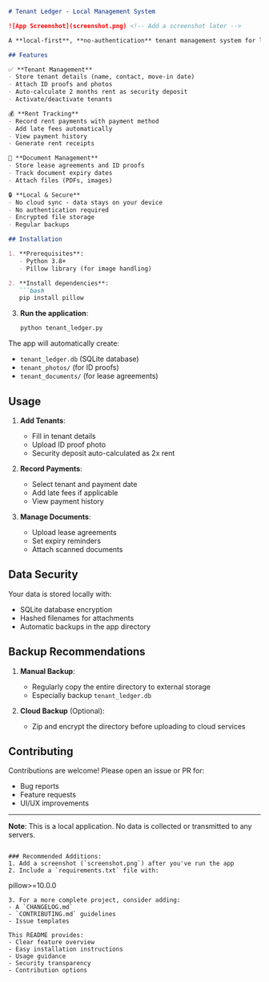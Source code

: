 ```markdown
# Tenant Ledger - Local Management System

![App Screenshot](screenshot.png) <!-- Add a screenshot later -->

A **local-first**, **no-authentication** tenant management system for landlords and property owners. Track tenants, rent payments, security deposits, and documents - all stored securely on your device.

## Features

✅ **Tenant Management**  
- Store tenant details (name, contact, move-in date)  
- Attach ID proofs and photos  
- Auto-calculate 2 months rent as security deposit  
- Activate/deactivate tenants  

💰 **Rent Tracking**  
- Record rent payments with payment method  
- Add late fees automatically  
- View payment history  
- Generate rent receipts  

📄 **Document Management**  
- Store lease agreements and ID proofs  
- Track document expiry dates  
- Attach files (PDFs, images)  

🔒 **Local & Secure**  
- No cloud sync - data stays on your device  
- No authentication required  
- Encrypted file storage  
- Regular backups  

## Installation

1. **Prerequisites**:
   - Python 3.8+
   - Pillow library (for image handling)

2. **Install dependencies**:
   ```bash
   pip install pillow
   ```

3. **Run the application**:
   ```bash
   python tenant_ledger.py
   ```

The app will automatically create:
- `tenant_ledger.db` (SQLite database)
- `tenant_photos/` (for ID proofs)
- `tenant_documents/` (for lease agreements)

## Usage

1. **Add Tenants**:
   - Fill in tenant details
   - Upload ID proof photo
   - Security deposit auto-calculated as 2x rent

2. **Record Payments**:
   - Select tenant and payment date
   - Add late fees if applicable
   - View payment history

3. **Manage Documents**:
   - Upload lease agreements
   - Set expiry reminders
   - Attach scanned documents

## Data Security

Your data is stored locally with:
- SQLite database encryption
- Hashed filenames for attachments
- Automatic backups in the app directory

## Backup Recommendations

1. **Manual Backup**:
   - Regularly copy the entire directory to external storage
   - Especially backup `tenant_ledger.db`

2. **Cloud Backup** (Optional):
   - Zip and encrypt the directory before uploading to cloud services

## Contributing

Contributions are welcome! Please open an issue or PR for:
- Bug reports
- Feature requests
- UI/UX improvements


---

**Note**: This is a local application. No data is collected or transmitted to any servers.
```

### Recommended Additions:
1. Add a screenshot (`screenshot.png`) after you've run the app
2. Include a `requirements.txt` file with:
   ```
   pillow>=10.0.0
   ```
3. For a more complete project, consider adding:
   - A `CHANGELOG.md`
   - `CONTRIBUTING.md` guidelines
   - Issue templates

This README provides:
- Clear feature overview
- Easy installation instructions
- Usage guidance
- Security transparency
- Contribution options
